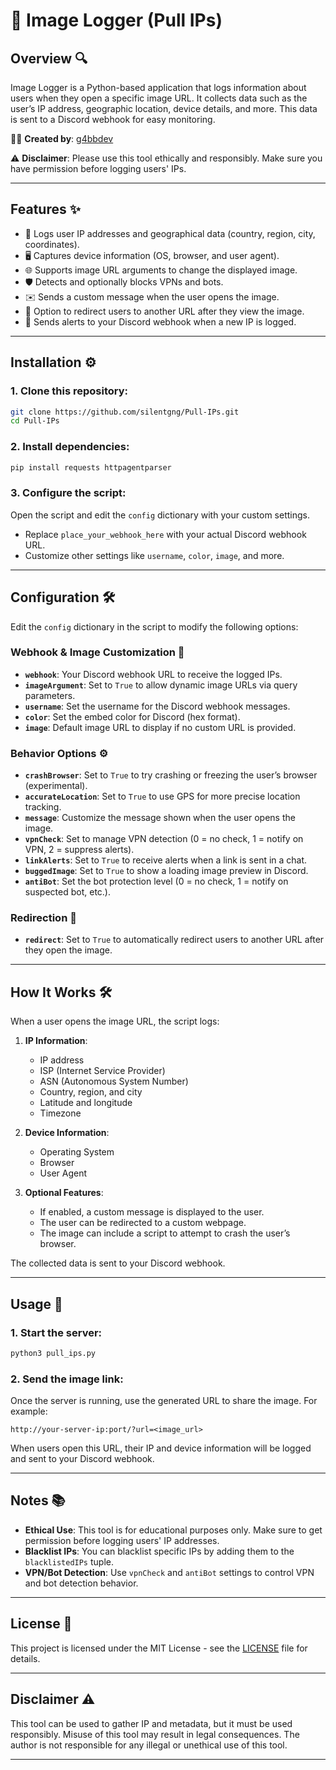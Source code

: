 # 📸 **Image Logger (Pull IPs)**

## Overview 🔍

Image Logger is a Python-based application that logs information about users when they open a specific image URL. It collects data such as the user’s IP address, geographic location, device details, and more. This data is sent to a Discord webhook for easy monitoring.

👨‍💻 **Created by**: [g4bbdev](https://github.com/silentgng)

⚠️ **Disclaimer**: Please use this tool ethically and responsibly. Make sure you have permission before logging users' IPs.

---

## Features ✨

- 📍 Logs user IP addresses and geographical data (country, region, city, coordinates).
- 🖥️ Captures device information (OS, browser, and user agent).
- 🌐 Supports image URL arguments to change the displayed image.
- 🛡️ Detects and optionally blocks VPNs and bots.
- ✉️ Sends a custom message when the user opens the image.
- 🔄 Option to redirect users to another URL after they view the image.
- 🚨 Sends alerts to your Discord webhook when a new IP is logged.

---

## Installation ⚙️

### 1. Clone this repository:

```bash
git clone https://github.com/silentgng/Pull-IPs.git
cd Pull-IPs
```

### 2. Install dependencies:

```bash
pip install requests httpagentparser
```

### 3. Configure the script:

Open the script and edit the `config` dictionary with your custom settings.

- Replace `place_your_webhook_here` with your actual Discord webhook URL.
- Customize other settings like `username`, `color`, `image`, and more.

---

## Configuration 🛠️

Edit the `config` dictionary in the script to modify the following options:

### Webhook & Image Customization 🌄

- **`webhook`**: Your Discord webhook URL to receive the logged IPs.
- **`imageArgument`**: Set to `True` to allow dynamic image URLs via query parameters.
- **`username`**: Set the username for the Discord webhook messages.
- **`color`**: Set the embed color for Discord (hex format).
- **`image`**: Default image URL to display if no custom URL is provided.

### Behavior Options ⚙️

- **`crashBrowser`**: Set to `True` to try crashing or freezing the user’s browser (experimental).
- **`accurateLocation`**: Set to `True` to use GPS for more precise location tracking.
- **`message`**: Customize the message shown when the user opens the image.
- **`vpnCheck`**: Set to manage VPN detection (0 = no check, 1 = notify on VPN, 2 = suppress alerts).
- **`linkAlerts`**: Set to `True` to receive alerts when a link is sent in a chat.
- **`buggedImage`**: Set to `True` to show a loading image preview in Discord.
- **`antiBot`**: Set the bot protection level (0 = no check, 1 = notify on suspected bot, etc.).

### Redirection 🔁

- **`redirect`**: Set to `True` to automatically redirect users to another URL after they open the image.

---

## How It Works 🛠️

When a user opens the image URL, the script logs:

1. **IP Information**:
   - IP address
   - ISP (Internet Service Provider)
   - ASN (Autonomous System Number)
   - Country, region, and city
   - Latitude and longitude
   - Timezone

2. **Device Information**:
   - Operating System
   - Browser
   - User Agent

3. **Optional Features**:
   - If enabled, a custom message is displayed to the user.
   - The user can be redirected to a custom webpage.
   - The image can include a script to attempt to crash the user’s browser.

The collected data is sent to your Discord webhook.

---

## Usage 🚀

### 1. Start the server:

```bash
python3 pull_ips.py
```

### 2. Send the image link:

Once the server is running, use the generated URL to share the image. For example:

```
http://your-server-ip:port/?url=<image_url>
```

When users open this URL, their IP and device information will be logged and sent to your Discord webhook.

---

## Notes 📚

- **Ethical Use**: This tool is for educational purposes only. Make sure to get permission before logging users' IP addresses.
- **Blacklist IPs**: You can blacklist specific IPs by adding them to the `blacklistedIPs` tuple.
- **VPN/Bot Detection**: Use `vpnCheck` and `antiBot` settings to control VPN and bot detection behavior.

---

## License 📄

This project is licensed under the MIT License - see the [LICENSE](LICENSE) file for details.

---

## Disclaimer ⚠️

This tool can be used to gather IP and metadata, but it must be used responsibly. Misuse of this tool may result in legal consequences. The author is not responsible for any illegal or unethical use of this tool.

---

